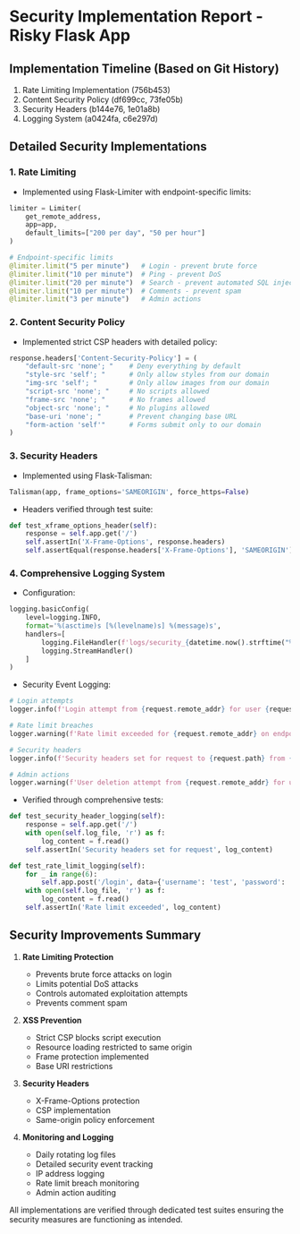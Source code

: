 # Security Implementation Report - Risky Flask App

## Implementation Timeline (Based on Git History)

1. Rate Limiting Implementation (756b453)
2. Content Security Policy (df699cc, 73fe05b)
3. Security Headers (b144e76, 1e01a8b)
4. Logging System (a0424fa, c6e297d)

## Detailed Security Implementations

### 1. Rate Limiting

- Implemented using Flask-Limiter with endpoint-specific limits:

```python
limiter = Limiter(
    get_remote_address,
    app=app,
    default_limits=["200 per day", "50 per hour"]
)

# Endpoint-specific limits
@limiter.limit("5 per minute")   # Login - prevent brute force
@limiter.limit("10 per minute")  # Ping - prevent DoS
@limiter.limit("20 per minute")  # Search - prevent automated SQL injection
@limiter.limit("10 per minute")  # Comments - prevent spam
@limiter.limit("3 per minute")   # Admin actions
```

### 2. Content Security Policy

- Implemented strict CSP headers with detailed policy:

```python
response.headers['Content-Security-Policy'] = (
    "default-src 'none'; "    # Deny everything by default
    "style-src 'self'; "      # Only allow styles from our domain
    "img-src 'self'; "        # Only allow images from our domain
    "script-src 'none'; "     # No scripts allowed
    "frame-src 'none'; "      # No frames allowed
    "object-src 'none'; "     # No plugins allowed
    "base-uri 'none'; "       # Prevent changing base URL
    "form-action 'self'"      # Forms submit only to our domain
)
```

### 3. Security Headers

- Implemented using Flask-Talisman:

```python
Talisman(app, frame_options='SAMEORIGIN', force_https=False)
```

- Headers verified through test suite:

```python
def test_xframe_options_header(self):
    response = self.app.get('/')
    self.assertIn('X-Frame-Options', response.headers)
    self.assertEqual(response.headers['X-Frame-Options'], 'SAMEORIGIN')
```

### 4. Comprehensive Logging System

- Configuration:

```python
logging.basicConfig(
    level=logging.INFO,
    format='%(asctime)s [%(levelname)s] %(message)s',
    handlers=[
        logging.FileHandler(f'logs/security_{datetime.now().strftime("%Y%m%d")}.log'),
        logging.StreamHandler()
    ]
)
```

- Security Event Logging:

```python
# Login attempts
logger.info(f'Login attempt from {request.remote_addr} for user {request.form.get("username")}')

# Rate limit breaches
logger.warning(f'Rate limit exceeded for {request.remote_addr} on endpoint {request.path}')

# Security headers
logger.info(f'Security headers set for request to {request.path} from {request.remote_addr}')

# Admin actions
logger.warning(f'User deletion attempt from {request.remote_addr} for user_id: {user_id}')
```

- Verified through comprehensive tests:

```python
def test_security_header_logging(self):
    response = self.app.get('/')
    with open(self.log_file, 'r') as f:
        log_content = f.read()
    self.assertIn('Security headers set for request', log_content)

def test_rate_limit_logging(self):
    for _ in range(6):
        self.app.post('/login', data={'username': 'test', 'password': 'test'})
    with open(self.log_file, 'r') as f:
        log_content = f.read()
    self.assertIn('Rate limit exceeded', log_content)
```

## Security Improvements Summary

1. **Rate Limiting Protection**

   - Prevents brute force attacks on login
   - Limits potential DoS attacks
   - Controls automated exploitation attempts
   - Prevents comment spam

2. **XSS Prevention**

   - Strict CSP blocks script execution
   - Resource loading restricted to same origin
   - Frame protection implemented
   - Base URI restrictions

3. **Security Headers**

   - X-Frame-Options protection
   - CSP implementation
   - Same-origin policy enforcement

4. **Monitoring and Logging**
   - Daily rotating log files
   - Detailed security event tracking
   - IP address logging
   - Rate limit breach monitoring
   - Admin action auditing

All implementations are verified through dedicated test suites ensuring the security measures are functioning as intended.
